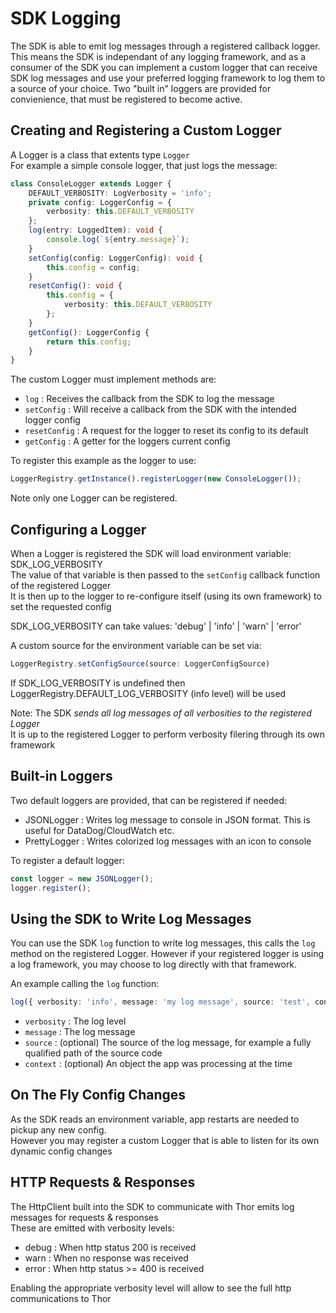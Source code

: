 # SDK Logging

The SDK is able to emit log messages through a registered callback logger. This means the SDK is independant of any logging framework, and as a consumer of the SDK you can implement a custom logger that can receive SDK log messages and use your preferred logging framework to log them to a source of your choice. Two "built in" loggers are provided for convienience, that must be registered to become active.

## Creating and Registering a Custom Logger

A Logger is a class that extents type `Logger`  
For example a simple console logger, that just logs the message:

```typescript
class ConsoleLogger extends Logger {
    DEFAULT_VERBOSITY: LogVerbosity = 'info';
    private config: LoggerConfig = {
        verbosity: this.DEFAULT_VERBOSITY
    };
    log(entry: LoggedItem): void {
        console.log(`${entry.message}`);
    }
    setConfig(config: LoggerConfig): void {
        this.config = config;
    }
    resetConfig(): void {
        this.config = {
            verbosity: this.DEFAULT_VERBOSITY
        };
    }
    getConfig(): LoggerConfig {
        return this.config;
    }
}
```

The custom Logger must implement methods are:
- `log` : Receives the callback from the SDK to log the message
- `setConfig` : Will receive a callback from the SDK with the intended logger config
- `resetConfig` : A request for the logger to reset its config to its default
- `getConfig` : A getter for the loggers current config

To register this example as the logger to use:

```typescript
LoggerRegistry.getInstance().registerLogger(new ConsoleLogger());
```

Note only one Logger can be registered.

## Configuring a Logger

When a Logger is registered the SDK will load environment variable: SDK_LOG_VERBOSITY  
The value of that variable is then passed to the `setConfig` callback function of the registered Logger  
It is then up to the logger to re-configure itself (using its own framework) to set the requested config  

SDK_LOG_VERBOSITY can take values: 'debug' | 'info' | 'warn' | 'error'

A custom source for the environment variable can be set via:

```typescript
LoggerRegistry.setConfigSource(source: LoggerConfigSource)
```

If SDK_LOG_VERBOSITY is undefined then LoggerRegistry.DEFAULT_LOG_VERBOSITY (info level) will be used


Note: 
The SDK *sends all log messages of all verbosities to the registered Logger*  
It is up to the registered Logger to perform verbosity filering through its own framework  

## Built-in Loggers

Two default loggers are provided, that can be registered if needed:
- JSONLogger : Writes log message to console in JSON format. This is useful for DataDog/CloudWatch etc.
- PrettyLogger : Writes colorized log messages with an icon to console

To register a default logger:

```typescript
const logger = new JSONLogger();
logger.register();
```

## Using the SDK to Write Log Messages

You can use the SDK `log` function to write log messages, this calls the `log` method on the registered Logger.
However if your registered logger is using a log framework, you may choose to log directly with that framework.

An example calling the `log` function:

```typescript
log({ verbosity: 'info', message: 'my log message', source: 'test', context: { data: { key: 'value' } } });
```

- `verbosity` : The log level
- `message` : The log message
- `source` : (optional) The source of the log message, for example a fully qualified path of the source code
- `context` : (optional) An object the app was processing at the time

## On The Fly Config Changes

As the SDK reads an environment variable, app restarts are needed to pickup any new config.  
However you may register a custom Logger that is able to listen for its own dynamic config changes

## HTTP Requests & Responses

The HttpClient built into the SDK to communicate with Thor emits log messages for requests & responses  
These are emitted with verbosity levels:

- debug : When http status 200 is received
- warn : When no response was received
- error : When http status >= 400 is received

Enabling the appropriate verbosity level will allow to see the full http communications to Thor
